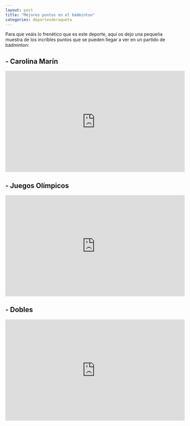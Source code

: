 ```yaml
---
layout: post
title: "Mejores puntos en el bádminton"
categories: deportesderaqueta
---
```


Para que veáis lo frenético que es este deporte, aquí os dejo una pequeña muestra de los incríbles puntos que se pueden llegar a ver en un partido de bádminton:

## - Carolina Marín

<iframe width="560" height="315" src="https://www.youtube.com/embed/lLe-gA2aLnc" frameborder="0" allow="accelerometer; autoplay; encrypted-media; gyroscope; picture-in-picture" allowfullscreen></iframe>

## - Juegos Olímpicos

<iframe width="560" height="315" src="https://www.youtube.com/embed/6RqND3BAf1A" frameborder="0" allow="accelerometer; autoplay; encrypted-media; gyroscope; picture-in-picture" allowfullscreen></iframe>

## - Dobles

<iframe width="560" height="315" src="https://www.youtube.com/embed/bYRYJykFi5k" frameborder="0" allow="accelerometer; autoplay; encrypted-media; gyroscope; picture-in-picture" allowfullscreen></iframe>
